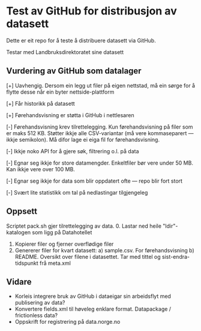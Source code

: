 # Test av GitHub for distribusjon av datasett

Dette er eit repo for å teste å distribuere datasett via GitHub.

Testar med Landbruksdirektoratet sine datasett

## Vurdering av GitHub som datalager

[+] Uavhengig. Dersom ein legg ut filer på eigen nettstad, må ein sørge for å flytte desse når ein byter nettside-plattform

[+] Får historikk på datasett

[+] Førehandsvisning er støtta i GitHub i nettlesaren

[-] Førehandsvisning krev tilrettelegging. Kun førehandsvisning på filer som er maks 512 KB. Støtter ikkje alle CSV-variantar (må vere kommaseparert — ikkje semikolon). Må difor lage ei eiga fil for førehandsvisning.

[-] Ikkje noko API for å gjere søk, filtrering o.l. på data

[-] Egnar seg ikkje for store datamengder. Enkeltfiler bør vere under 50 MB. Kan ikkje vere over 100 MB.

[-] Egnar seg ikkje for data som blir oppdatert ofte — repo blir fort stort

[-] Svært lite statistikk om tal på nedlastingar tilgjengeleg

## Oppsett
Scriptet pack.sh gjer tilrettelegging av data.
0. Lastar ned heile "ldir"-katalogen som ligg på Datahotellet
1. Kopierer filer og fjerner overflødige filer
2. Genererer filer for kvart datasett:
  a) sample.csv. For førehandsvisning
  b) README. Oversikt over filene i datasettet. Tar med tittel og sist-endra-tidspunkt frå meta.xml

## Vidare
- Korleis integrere bruk av GitHub i dataeigar sin arbeidsflyt med publisering av data?
- Konvertere fields.xml til høveleg enklare format. Datapackage / frictionless data?
- Oppskrift for registrering på data.norge.no